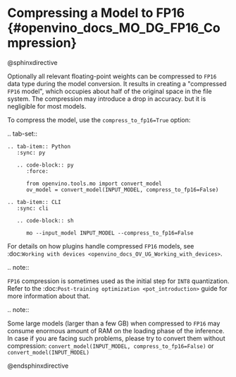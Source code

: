 # Compressing a Model to FP16 {#openvino_docs_MO_DG_FP16_Compression}

@sphinxdirective

Optionally all relevant floating-point weights can be compressed to ``FP16`` data type during the model conversion.
It results in creating a "compressed ``FP16`` model", which occupies about half of 
the original space in the file system. The compression may introduce a drop in accuracy.
but it is negligible for most models.

To compress the model, use the ``compress_to_fp16=True`` option:

.. tab-set::

    .. tab-item:: Python
       :sync: py

       .. code-block:: py
          :force:

          from openvino.tools.mo import convert_model
          ov_model = convert_model(INPUT_MODEL, compress_to_fp16=False)

    .. tab-item:: CLI
       :sync: cli

       .. code-block:: sh

          mo --input_model INPUT_MODEL --compress_to_fp16=False


For details on how plugins handle compressed ``FP16`` models, see 
:doc:`Working with devices <openvino_docs_OV_UG_Working_with_devices>`.

.. note::

   ``FP16`` compression is sometimes used as the initial step for ``INT8`` quantization. 
   Refer to the :doc:`Post-training optimization <pot_introduction>` guide for more 
   information about that.


.. note::

   Some large models (larger than a few GB) when compressed to ``FP16`` may consume enormous amount of RAM on the loading
   phase of the inference. In case if you are facing such problems, please try to convert them without compression: 
   ``convert_model(INPUT_MODEL, compress_to_fp16=False)`` or ``convert_model(INPUT_MODEL)``


@endsphinxdirective
